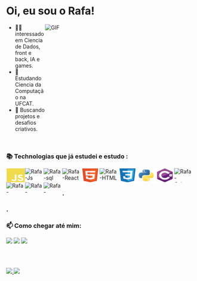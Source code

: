 

# Oi, eu sou o Rafa!

<img align="right" alt="GIF" src="https://i.giphy.com/media/v1.Y2lkPTc5MGI3NjExa29jNHdvcGxoYjZxb2tub3R1aW03NjcyaGVpczc4Z3ByNGVndnk0diZlcD12MV9pbnRlcm5hbF9naWZfYnlfaWQmY3Q9Zw/muqodJiuSnPq6qfu8A/giphy.gif" width="400" height="256" />



- 👨‍💻 interessado em Ciencia de Dados, front e back, IA e games.
- 🔭 Estudando Ciencia da Computação na UFCAT.
- 🚀 Buscando projetos e desafios criativos.
<br>

### 📚 Technologias que já estudei e estudo : 
<div>
 <img align="left" alt="Rafa-Js" height="37.5" width="50" src="https://raw.githubusercontent.com/devicons/devicon/master/icons/javascript/javascript-plain.svg">
 <img align="left" alt="Rafa-Js" height="37.5" width="50" src="https://cdn.jsdelivr.net/gh/devicons/devicon/icons/jupyter/jupyter-original-wordmark.svg" />
 <img align="left" alt="Rafa-sql" height="37.5" width="50" src="https://cdn.jsdelivr.net/gh/devicons/devicon/icons/postgresql/postgresql-plain-wordmark.svg" />    
 <img align="left" alt="Rafa-React" height="37.5" width="50" src="https://cdn.jsdelivr.net/gh/devicons/devicon/icons/c/c-original.svg" />
 <img align="left" alt="Rafa-HTML" height="37.5" width="50" src="https://raw.githubusercontent.com/devicons/devicon/master/icons/html5/html5-original.svg">
<img align="left" alt="Rafa-HTML" height="37.5" width="50" src="https://cdn.jsdelivr.net/gh/devicons/devicon/icons/vuejs/vuejs-original.svg" />     
 <img align="left" alt="Rafa-CSS" height="37.5" width="50" src="https://raw.githubusercontent.com/devicons/devicon/master/icons/css3/css3-original.svg">
 <img align="left" alt="Rafa-Python" height="37.5" width="50" src="https://raw.githubusercontent.com/devicons/devicon/master/icons/python/python-original.svg">
 <img align="left" alt="Rafa-Csharp" height="37.5" width="50" src="https://raw.githubusercontent.com/devicons/devicon/master/icons/csharp/csharp-original.svg">
 <img align="left" alt="Rafa-Csharp" height="37.5" width="50" src="https://cdn.jsdelivr.net/gh/devicons/devicon/icons/figma/figma-original.svg" />
 <img align="left" alt="Rafa-Csharp" height="37.5" width="50" src="https://cdn.jsdelivr.net/gh/devicons/devicon/icons/java/java-plain.svg" />
 <img align="left" alt="Rafa-Csharp" height="37.5" width="50" src="https://cdn.jsdelivr.net/gh/devicons/devicon/icons/arduino/arduino-original.svg" />
 <img align="left" alt="Rafa-Csharp" height="37.5" width="50" src="https://cdn.jsdelivr.net/gh/devicons/devicon/icons/postgresql/postgresql-plain-wordmark.svg" />
</div>

<br><br>

###    .
###    .
### 📫 Como chegar até mim:
<div>
<a href="https://instagram.com/rafnaves" target="_blank"><img src="https://img.shields.io/badge/-Instagram-%23E4405F?style=for-the-badge&logo=instagram&logoColor=white" target="_blank"></a>
<a href = "mailto:rafaelnavesdev@gmail.com"><img src="https://img.shields.io/badge/-Gmail-%23333?style=for-the-badge&logo=gmail&logoColor=white" target="_blank"></a>
<a href="https://www.linkedin.com/in/rafaella-ballerini-45875016a" target="_blank"><img src="https://img.shields.io/badge/-LinkedIn-%230077B5?style=for-the-badge&logo=linkedin&logoColor=white" target="_blank"></a> 
</div>

<br><br>

  <div>
 <a href="https://github.com/rafnaves">
 <img height="160em" src="https://github-readme-stats.vercel.app/api/top-langs/?username=rafnaves&layout=compact&langs_count=7&theme=github_dark"/>
 <img height="160em" src="https://github-readme-stats.vercel.app/api?username=rafnaves&show_icons=true&theme=github_darkt&include_all_commits=true&count_private=true"/>
</div>
